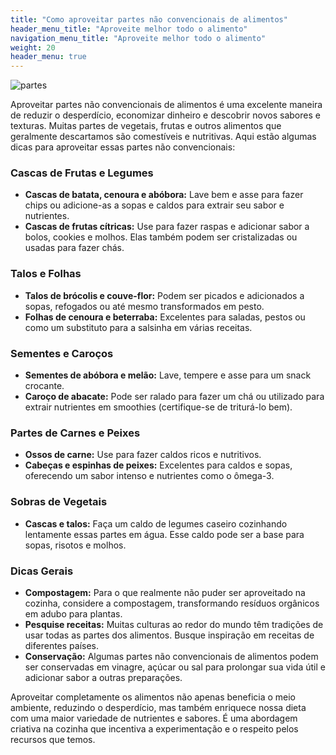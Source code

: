 ```yaml
---
title: "Como aproveitar partes não convencionais de alimentos"
header_menu_title: "Aproveite melhor todo o alimento"
navigation_menu_title: "Aproveite melhor todo o alimento"
weight: 20
header_menu: true
---
```


![partes](../../images/partes.jpg)

Aproveitar partes não convencionais de alimentos é uma excelente maneira de reduzir o desperdício, economizar dinheiro e descobrir novos sabores e texturas. Muitas partes de vegetais, frutas e outros alimentos que geralmente descartamos são comestíveis e nutritivas. Aqui estão algumas dicas para aproveitar essas partes não convencionais:

### Cascas de Frutas e Legumes
- **Cascas de batata, cenoura e abóbora:** Lave bem e asse para fazer chips ou adicione-as a sopas e caldos para extrair seu sabor e nutrientes.
- **Cascas de frutas cítricas:** Use para fazer raspas e adicionar sabor a bolos, cookies e molhos. Elas também podem ser cristalizadas ou usadas para fazer chás.

### Talos e Folhas
- **Talos de brócolis e couve-flor:** Podem ser picados e adicionados a sopas, refogados ou até mesmo transformados em pesto.
- **Folhas de cenoura e beterraba:** Excelentes para saladas, pestos ou como um substituto para a salsinha em várias receitas.

### Sementes e Caroços
- **Sementes de abóbora e melão:** Lave, tempere e asse para um snack crocante.
- **Caroço de abacate:** Pode ser ralado para fazer um chá ou utilizado para extrair nutrientes em smoothies (certifique-se de triturá-lo bem).

### Partes de Carnes e Peixes
- **Ossos de carne:** Use para fazer caldos ricos e nutritivos.
- **Cabeças e espinhas de peixes:** Excelentes para caldos e sopas, oferecendo um sabor intenso e nutrientes como o ômega-3.

### Sobras de Vegetais
- **Cascas e talos:** Faça um caldo de legumes caseiro cozinhando lentamente essas partes em água. Esse caldo pode ser a base para sopas, risotos e molhos.

### Dicas Gerais
- **Compostagem:** Para o que realmente não puder ser aproveitado na cozinha, considere a compostagem, transformando resíduos orgânicos em adubo para plantas.
- **Pesquise receitas:** Muitas culturas ao redor do mundo têm tradições de usar todas as partes dos alimentos. Busque inspiração em receitas de diferentes países.
- **Conservação:** Algumas partes não convencionais de alimentos podem ser conservadas em vinagre, açúcar ou sal para prolongar sua vida útil e adicionar sabor a outras preparações.

Aproveitar completamente os alimentos não apenas beneficia o meio ambiente, reduzindo o desperdício, mas também enriquece nossa dieta com uma maior variedade de nutrientes e sabores. É uma abordagem criativa na cozinha que incentiva a experimentação e o respeito pelos recursos que temos.
